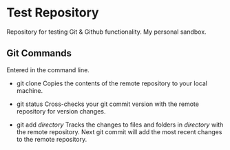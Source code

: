 # Test Repository

Repository for testing Git & Github functionality. My personal sandbox. 

## Git Commands
Entered in the command line.

- git clone
Copies the contents of the remote repository to your local machine.

- git status
Cross-checks your git commit version with the remote repository for version changes.

- git add *directory*
Tracks the changes to files and folders in *directory* with the remote repository. Next
    git commit
will add the most recent changes to the remote repository.